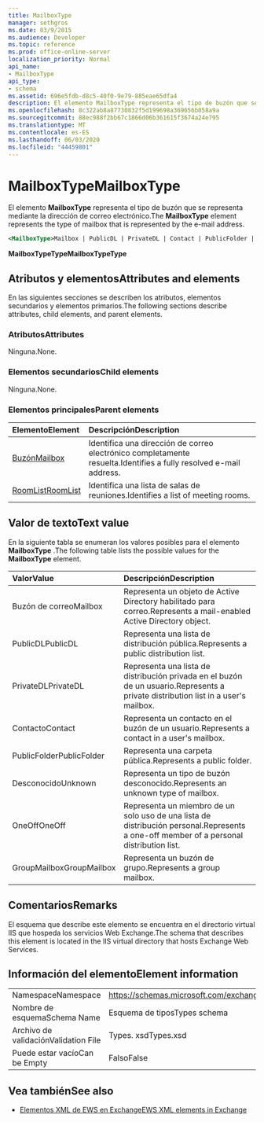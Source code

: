 ```yaml
---
title: MailboxType
manager: sethgros
ms.date: 03/9/2015
ms.audience: Developer
ms.topic: reference
ms.prod: office-online-server
localization_priority: Normal
api_name:
- MailboxType
api_type:
- schema
ms.assetid: 696e5fdb-d8c5-40f0-9e79-885eae65dfa4
description: El elemento MailboxType representa el tipo de buzón que se representa mediante la dirección de correo electrónico.
ms.openlocfilehash: 8c322ab8a87730832f5d199698a369656b058a9a
ms.sourcegitcommit: 88ec988f2bb67c1866d06b361615f3674a24e795
ms.translationtype: MT
ms.contentlocale: es-ES
ms.lasthandoff: 06/03/2020
ms.locfileid: "44459801"
---
```

# <a name="mailboxtype"></a><span data-ttu-id="84353-103">MailboxType</span><span class="sxs-lookup"><span data-stu-id="84353-103">MailboxType</span></span>

<span data-ttu-id="84353-104">El elemento **MailboxType** representa el tipo de buzón que se representa mediante la dirección de correo electrónico.</span><span class="sxs-lookup"><span data-stu-id="84353-104">The **MailboxType** element represents the type of mailbox that is represented by the e-mail address.</span></span> 
  
```XML
<MailboxType>Mailbox | PublicDL | PrivateDL | Contact | PublicFolder | Unknown | OneOff | GroupMailbox</MailboxType>
```

<span data-ttu-id="84353-105">**MailboxTypeType**</span><span class="sxs-lookup"><span data-stu-id="84353-105">**MailboxTypeType**</span></span>

## <a name="attributes-and-elements"></a><span data-ttu-id="84353-106">Atributos y elementos</span><span class="sxs-lookup"><span data-stu-id="84353-106">Attributes and elements</span></span>

<span data-ttu-id="84353-107">En las siguientes secciones se describen los atributos, elementos secundarios y elementos primarios.</span><span class="sxs-lookup"><span data-stu-id="84353-107">The following sections describe attributes, child elements, and parent elements.</span></span>
  
### <a name="attributes"></a><span data-ttu-id="84353-108">Atributos</span><span class="sxs-lookup"><span data-stu-id="84353-108">Attributes</span></span>

<span data-ttu-id="84353-109">Ninguna.</span><span class="sxs-lookup"><span data-stu-id="84353-109">None.</span></span>
  
### <a name="child-elements"></a><span data-ttu-id="84353-110">Elementos secundarios</span><span class="sxs-lookup"><span data-stu-id="84353-110">Child elements</span></span>

<span data-ttu-id="84353-111">Ninguna.</span><span class="sxs-lookup"><span data-stu-id="84353-111">None.</span></span>
  
### <a name="parent-elements"></a><span data-ttu-id="84353-112">Elementos principales</span><span class="sxs-lookup"><span data-stu-id="84353-112">Parent elements</span></span>

|<span data-ttu-id="84353-113">**Elemento**</span><span class="sxs-lookup"><span data-stu-id="84353-113">**Element**</span></span>|<span data-ttu-id="84353-114">**Descripción**</span><span class="sxs-lookup"><span data-stu-id="84353-114">**Description**</span></span>|
|:-----|:-----|
|[<span data-ttu-id="84353-115">Buzón</span><span class="sxs-lookup"><span data-stu-id="84353-115">Mailbox</span></span>](mailbox.md) <br/> |<span data-ttu-id="84353-116">Identifica una dirección de correo electrónico completamente resuelta.</span><span class="sxs-lookup"><span data-stu-id="84353-116">Identifies a fully resolved e-mail address.</span></span>  <br/> |
|[<span data-ttu-id="84353-117">RoomList</span><span class="sxs-lookup"><span data-stu-id="84353-117">RoomList</span></span>](roomlist.md) <br/> |<span data-ttu-id="84353-118">Identifica una lista de salas de reuniones.</span><span class="sxs-lookup"><span data-stu-id="84353-118">Identifies a list of meeting rooms.</span></span>  <br/> |
   
## <a name="text-value"></a><span data-ttu-id="84353-119">Valor de texto</span><span class="sxs-lookup"><span data-stu-id="84353-119">Text value</span></span>

<span data-ttu-id="84353-120">En la siguiente tabla se enumeran los valores posibles para el elemento **MailboxType** .</span><span class="sxs-lookup"><span data-stu-id="84353-120">The following table lists the possible values for the **MailboxType** element.</span></span> 
  
|<span data-ttu-id="84353-121">**Valor**</span><span class="sxs-lookup"><span data-stu-id="84353-121">**Value**</span></span>|<span data-ttu-id="84353-122">**Descripción**</span><span class="sxs-lookup"><span data-stu-id="84353-122">**Description**</span></span>|
|:-----|:-----|
|<span data-ttu-id="84353-123">Buzón de correo</span><span class="sxs-lookup"><span data-stu-id="84353-123">Mailbox</span></span>  <br/> |<span data-ttu-id="84353-124">Representa un objeto de Active Directory habilitado para correo.</span><span class="sxs-lookup"><span data-stu-id="84353-124">Represents a mail-enabled Active Directory object.</span></span>  <br/> |
|<span data-ttu-id="84353-125">PublicDL</span><span class="sxs-lookup"><span data-stu-id="84353-125">PublicDL</span></span>  <br/> |<span data-ttu-id="84353-126">Representa una lista de distribución pública.</span><span class="sxs-lookup"><span data-stu-id="84353-126">Represents a public distribution list.</span></span>  <br/> |
|<span data-ttu-id="84353-127">PrivateDL</span><span class="sxs-lookup"><span data-stu-id="84353-127">PrivateDL</span></span>  <br/> |<span data-ttu-id="84353-128">Representa una lista de distribución privada en el buzón de un usuario.</span><span class="sxs-lookup"><span data-stu-id="84353-128">Represents a private distribution list in a user's mailbox.</span></span>  <br/> |
|<span data-ttu-id="84353-129">Contacto</span><span class="sxs-lookup"><span data-stu-id="84353-129">Contact</span></span>  <br/> |<span data-ttu-id="84353-130">Representa un contacto en el buzón de un usuario.</span><span class="sxs-lookup"><span data-stu-id="84353-130">Represents a contact in a user's mailbox.</span></span>  <br/> |
|<span data-ttu-id="84353-131">PublicFolder</span><span class="sxs-lookup"><span data-stu-id="84353-131">PublicFolder</span></span>  <br/> |<span data-ttu-id="84353-132">Representa una carpeta pública.</span><span class="sxs-lookup"><span data-stu-id="84353-132">Represents a public folder.</span></span>  <br/> |
|<span data-ttu-id="84353-133">Desconocido</span><span class="sxs-lookup"><span data-stu-id="84353-133">Unknown</span></span>  <br/> |<span data-ttu-id="84353-134">Representa un tipo de buzón desconocido.</span><span class="sxs-lookup"><span data-stu-id="84353-134">Represents an unknown type of mailbox.</span></span>  <br/> |
|<span data-ttu-id="84353-135">OneOff</span><span class="sxs-lookup"><span data-stu-id="84353-135">OneOff</span></span>  <br/> |<span data-ttu-id="84353-136">Representa un miembro de un solo uso de una lista de distribución personal.</span><span class="sxs-lookup"><span data-stu-id="84353-136">Represents a one-off member of a personal distribution list.</span></span>  <br/> |
|<span data-ttu-id="84353-137">GroupMailbox</span><span class="sxs-lookup"><span data-stu-id="84353-137">GroupMailbox</span></span>  <br/> |<span data-ttu-id="84353-138">Representa un buzón de grupo.</span><span class="sxs-lookup"><span data-stu-id="84353-138">Represents a group mailbox.</span></span>  <br/> |
   
## <a name="remarks"></a><span data-ttu-id="84353-139">Comentarios</span><span class="sxs-lookup"><span data-stu-id="84353-139">Remarks</span></span>

<span data-ttu-id="84353-140">El esquema que describe este elemento se encuentra en el directorio virtual IIS que hospeda los servicios Web Exchange.</span><span class="sxs-lookup"><span data-stu-id="84353-140">The schema that describes this element is located in the IIS virtual directory that hosts Exchange Web Services.</span></span>
  
## <a name="element-information"></a><span data-ttu-id="84353-141">Información del elemento</span><span class="sxs-lookup"><span data-stu-id="84353-141">Element information</span></span>

|||
|:-----|:-----|
|<span data-ttu-id="84353-142">Namespace</span><span class="sxs-lookup"><span data-stu-id="84353-142">Namespace</span></span>  <br/> |https://schemas.microsoft.com/exchange/services/2006/types  <br/> |
|<span data-ttu-id="84353-143">Nombre de esquema</span><span class="sxs-lookup"><span data-stu-id="84353-143">Schema Name</span></span>  <br/> |<span data-ttu-id="84353-144">Esquema de tipos</span><span class="sxs-lookup"><span data-stu-id="84353-144">Types schema</span></span>  <br/> |
|<span data-ttu-id="84353-145">Archivo de validación</span><span class="sxs-lookup"><span data-stu-id="84353-145">Validation File</span></span>  <br/> |<span data-ttu-id="84353-146">Types. xsd</span><span class="sxs-lookup"><span data-stu-id="84353-146">Types.xsd</span></span>  <br/> |
|<span data-ttu-id="84353-147">Puede estar vacío</span><span class="sxs-lookup"><span data-stu-id="84353-147">Can be Empty</span></span>  <br/> |<span data-ttu-id="84353-148">Falso</span><span class="sxs-lookup"><span data-stu-id="84353-148">False</span></span>  <br/> |
   
## <a name="see-also"></a><span data-ttu-id="84353-149">Vea también</span><span class="sxs-lookup"><span data-stu-id="84353-149">See also</span></span>

- [<span data-ttu-id="84353-150">Elementos XML de EWS en Exchange</span><span class="sxs-lookup"><span data-stu-id="84353-150">EWS XML elements in Exchange</span></span>](ews-xml-elements-in-exchange.md)

